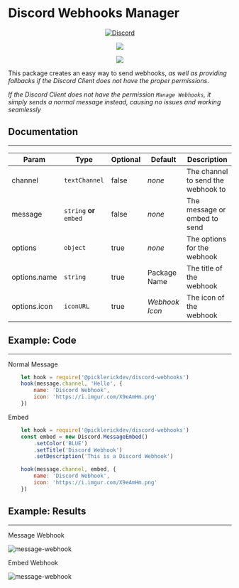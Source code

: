 # Discord Webhooks Manager 

<div align="center">
    <p>
        <a href="https://discord.gg//ReNGph5"><img src="https://discordapp.com/api/guilds/727924797895606303/embed.png" alt="Discord" /></a>
    </p>
</div>

<div align='center'>
    <p>
        <img src="https://discord.c99.nl/widget/theme-2/511511769034784768.png"/>
    </p>
</div>

<div align='center'>
    <p>
        <img src="https://discord.c99.nl/widget/theme-1/100690330336129024.png"/>
    </p>
</div>

This package creates an easy way to send webhooks, *as well as providing fallbacks if the Discord Client does not have the proper permissions*.

*If the Discord Client does not have the permission `Manage Webhooks`, it simply sends a normal message instead, causing no issues and working seamlessly*

## Documentation

---
Param | Type | Optional | Default | Description
--- | --- | --- | --- | ---
channel | `textChannel` | false | *none* | The channel to send the webhook to
message | `string` **or** `embed` | false | *none* | The message or embed to send
options | `object` | true | *none* | The options for the webhook
options.name | `string` | true | Package Name | The title of the webhook
options.icon | `iconURL` | true | *Webhook Icon* | The icon of the webhook

## Example: Code

---

Normal Message

```js
    let hook = require('@picklerickdev/discord-webhooks')
    hook(message.channel, 'Hello', {
        name: 'Discord Webhook',
        icon: 'https://i.imgur.com/X9eAmHm.png'
    })
```

Embed

```js
    let hook = require('@picklerickdev/discord-webhooks')
    const embed = new Discord.MessageEmbed()
        .setColor('BLUE')
        .setTitle('Discord Webhook')
        .setDescription('This is a Discord Webhook')

    hook(message.channel, embed, {
        name: 'Discord Webhook',
        icon: 'https://i.imgur.com/X9eAmHm.png'
    })
```

## Example: Results
---
Message Webhook

<div align='left'>
    <img src='https://cdn.picklerick.tk/webhooks/message.png' alt='message-webhook'/>
</div>

Embed Webhook

<div align='left'>
    <img src='https://cdn.picklerick.tk/webhooks/embed.png' alt='message-webhook'/>
</div>
